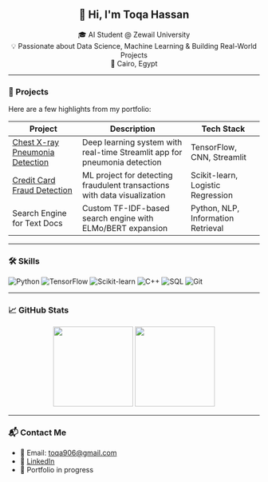 <!-- Profile Header -->
<h2 align="center">👋 Hi, I'm Toqa Hassan</h2>
<p align="center">
🎓 AI Student @ Zewail University <br>
💡 Passionate about Data Science, Machine Learning & Building Real-World Projects <br>
📍 Cairo, Egypt
</p>

---

### 💼 Projects

Here are a few highlights from my portfolio:

| Project | Description | Tech Stack |
|--------|-------------|------------|
| [Chest X-ray Pneumonia Detection](https://github.com/toqaZiada/deep-learning-chest-x-ray-detection-) | Deep learning system with real-time Streamlit app for pneumonia detection | TensorFlow, CNN, Streamlit |
| [Credit Card Fraud Detection](https://github.com/toqaZiada/ML-fruad-detection) | ML project for detecting fraudulent transactions with data visualization | Scikit-learn, Logistic Regression |
| Search Engine for Text Docs | Custom TF-IDF-based search engine with ELMo/BERT expansion | Python, NLP, Information Retrieval |

---

### 🛠️ Skills

![Python](https://img.shields.io/badge/-Python-3776AB?style=flat&logo=python&logoColor=white)
![TensorFlow](https://img.shields.io/badge/-TensorFlow-FF6F00?style=flat&logo=tensorflow&logoColor=white)
![Scikit-learn](https://img.shields.io/badge/-Scikit--learn-F7931E?style=flat&logo=scikit-learn&logoColor=white)
![C++](https://img.shields.io/badge/-C++-00599C?style=flat&logo=cplusplus&logoColor=white)
![SQL](https://img.shields.io/badge/-SQL-4479A1?style=flat&logo=postgresql&logoColor=white)
![Git](https://img.shields.io/badge/-Git-F05032?style=flat&logo=git&logoColor=white)

---

### 📈 GitHub Stats

<p align="center">
  <img src="https://github-readme-stats.vercel.app/api?username=toqaZiada&show_icons=true&theme=radical" height="160"/>
  <img src="https://github-readme-stats.vercel.app/api/top-langs/?username=toqaZiada&layout=compact&theme=radical" height="160"/>
</p>

---

### 📬 Contact Me

- 📧 Email: toqa906@gmail.com  
- 💼 [LinkedIn](https://www.linkedin.com/in/toqa-hassan-21692717b)  
- 📌 Portfolio in progress
